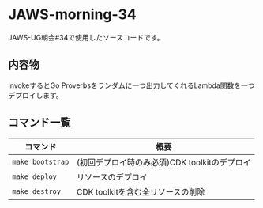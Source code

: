 # JAWS-morning-34
JAWS-UG朝会#34で使用したソースコードです。

## 内容物
invokeするとGo Proverbsをランダムに一つ出力してくれるLambda関数を一つデプロイします。

## コマンド一覧
|コマンド|概要|
|---|---|
|`make bootstrap`|(初回デプロイ時のみ必須)CDK toolkitのデプロイ|
|`make deploy`|リソースのデプロイ|
|`make destroy`|CDK toolkitを含む全リソースの削除|
